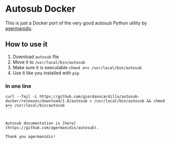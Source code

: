 # Autosub Docker

This is just a Docker port of the very good autosub Python utility by [agermanidis](https://github.com/agermanidis/autosub).


## How to use it

1. Download `autosub` file
2. Move it to `/usr/local/bin/autosub`
3. Make sure it is executable `chmod a+x /usr/local/bin/autosub`
4. Use it like you installed with `pip`

### In one line

``` 
curl --fail -L https://github.com/giordanocardillo/autosub-docker/releases/download/1.0/autosub > /usr/local/bin/autosub && chmod a+x /usr/local/bin/autosub
``` 


Autosub documentation is [here](https://github.com/agermanidis/autosub).

Thank you agermanidis!
